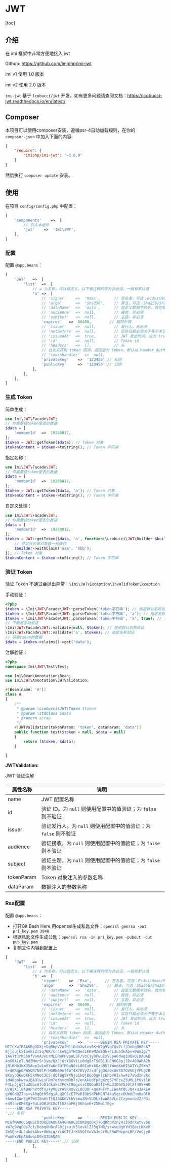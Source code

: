 # JWT

[toc]

## 介绍

在 imi 框架中非常方便地接入 jwt

Github: <https://github.com/imiphp/imi-jwt>

imi v1 使用 1.0 版本

imi v2 使用 2.0 版本

`imi-jwt` 基于 `lcobucci/jwt` 开发，如有更多问题请查阅文档：<https://lcobucci-jwt.readthedocs.io/en/latest/>

## Composer

本项目可以使用composer安装，遵循psr-4自动加载规则，在你的 `composer.json` 中加入下面的内容:

```json
{
    "require": {
        "imiphp/imi-jwt": "~3.0.0"
    }
}
```

然后执行 `composer update` 安装。

## 使用

在项目 `config/config.php` 中配置：

```php
[
    'components'    =>  [
        // 引入本组件
        'jwt'    =>  'Imi\JWT',
    ],
]
```

### 配置

配置 `@app.beans`：

```php
[
    'JWT'   =>  [
        'list'  =>  [
            // a 为名称，可以自定义，以下被注释的项为非必设，一般有默认值
            'a' =>  [
                // 'signer'    =>  'Hmac',      // 签名者，可选：Ecdsa/Hmac/Rsa
                // 'algo'      =>  'Sha256',    // 算法，可选：Sha256/Sha384/Sha512
                // 'dataName'  =>  'data',      // 自定义数据字段名，放你需要往token里丢的数据
                // 'audience'  =>  null,        // 接收，非必须
                // 'subject'   =>  null,        // 主题，非必须
                'expires'   =>  86400,        // 超时秒数
                // 'issuer'    =>  null,        // 发行人，非必须
                // 'notBefore' =>  null,        // 实际日期必须大于等于本值
                // 'issuedAt'  =>  true,        // JWT 发出时间。设为 true 则为当前时间；设为 false 不设置；其它值则直接写入
                // 'id'        =>  null,        // Token id
                // 'headers'   =>  [],          // 头
                // 自定义获取 token 回调，返回值为 Token。默认从 Header Authorization 中获取。
                // 'tokenHandler'  =>  null,
                'privateKey'    =>  '123456',// 私钥
                'publicKey'     =>  '123456',// 公钥
            ],
        ],
    ],
]
```

### 生成 Token

简单生成：

```php
use Imi\JWT\Facade\JWT;
// 你需要往token里丢的数据
$data = [
    'memberId'  =>  19260817,
];
$token = JWT::getToken($data); // Token 对象
$tokenContent = $token->toString(); // Token 字符串
```

指定名称：

```php
use Imi\JWT\Facade\JWT;
// 你需要往token里丢的数据
$data = [
    'memberId'  =>  19260817,
];
$token = JWT::getToken($data, 'a'); // Token 对象
$tokenContent = $token->toString(); // Token 字符串
```

自定义处理：

```php
use Imi\JWT\Facade\JWT;
// 你需要往token里丢的数据
$data = [
    'memberId'  =>  19260817,
];
$token = JWT::getToken($data, 'a', function(\Lcobucci\JWT\Builder $builder){
    // 可以针对该对象做一些操作
    $builder->withClaim('aaa', 'bbb');
}); // Token 对象
$tokenContent = $token->toString(); // Token 字符串
```

### 验证 Token

验证 Token 不通过会抛出异常：`\Imi\JWT\Exception\InvalidTokenException`

手动验证：

```php
<?php
$token = \Imi\JWT\Facade\JWT::parseToken('token字符串'); // 使用默认名称验证
$token = \Imi\JWT\Facade\JWT::parseToken('token字符串', 'a'); // 指定名称验证
$token = \Imi\JWT\Facade\JWT::parseToken('token字符串', 'a', true); // 获取时自带验证
// 下面是手动验证
\Imi\JWT\Facade\JWT::validate(null, $token); // 使用默认名称验证
\Imi\JWT\Facade\JWT::validate('a', $token); // 指定名称验证
// 获取token的数据
$data = $token->claims()->get('data');
```

注解验证：

```php
<?php
namespace Imi\JWT\Test\Test;

use Imi\Bean\Annotation\Bean;
use Imi\JWT\Annotation\JWTValidation;

#[Bean(name: 'A')]
class A
{
    /**
     * @param \Lcobucci\JWT\Token $token
     * @param \stdClass $data
     * @return array
     */
    #[JWTValidation(tokenParam: 'token', dataParam: 'data')]
    public function test($token = null, $data = null)
    {
        return [$token, $data];
    }

}
```

**JWTValidation:**

JWT 验证注解

| 属性名称 | 说明 |
|-|-|
| name | JWT 配置名称 |
| id | 验证 ID。为 `null` 则使用配置中的值验证；为 `false` 则不验证 |
| issuer | 验证发行人。为 `null` 则使用配置中的值验证；为 `false` 则不验证 |
| audience | 验证接收。为 `null` 则使用配置中的值验证；为 `false` 则不验证 |
| subject | 验证主题。为 `null` 则使用配置中的值验证；为 `false` 则不验证 |
| tokenParam | Token 对象注入的参数名称 |
| dataParam | 数据注入的参数名称 |

### Rsa配置

配置 `@app.beans`：

- 打开Git Bash Here 用openssl生成私匙文件：`openssl genrsa -out pri_key.pem 2048`
- 根据私匙文件生成公匙：`openssl rsa -in pri_key.pem -pubout -out pub_key.pem`
- 复制文件内容到配置上

```php
[
    'JWT'   =>  [
        'list'  =>  [
            // a 为名称，可以自定义，以下被注释的项为非必设，一般有默认值
            'b' =>  [
                'signer'    =>  'Rsa',      // 签名者，可选：Ecdsa/Hmac/Rsa
                'algo'      =>  'Sha256',    // 算法，可选：Sha256/Sha384/Sha512
                // 'dataName'  =>  'data',      // 自定义数据字段名，放你需要往token里丢的数据
                // 'audience'  =>  null,        // 接收，非必须
                // 'subject'   =>  null,        // 主题，非必须
                'expires'   =>  86400,        // 超时秒数
                // 'issuer'    =>  null,        // 发行人，非必须
                // 'notBefore' =>  null,        // 实际日期必须大于等于本值
                // 'issuedAt'  =>  true,        // JWT 发出时间。设为 true 则为当前时间；设为 false 不设置；其它值则直接写入
                // 'id'        =>  null,        // Token id
                // 'headers'   =>  [],          // 头
                // 自定义获取 token 回调，返回值为 Token。默认从 Header Authorization 中获取。
                // 'tokenHandler'  =>  null,
                'privateKey'    =>  '-----BEGIN RSA PRIVATE KEY-----
MIICXwIBAAKBgQDXj+GqRbpV2n2H1iOdnXwtvv6K+W7g9VqCQv7cf/DobqOH8cA7
8jjsujk51ovklZl5q7NR/sr4se9ghYH3QecLKKeMZeSQh+4LJubdkAbv+0Wmig/Y
iAGTtJrK55OfVoVAJeCrMLERWPHvpnLBF/VoCjy0PwuExVEpA6dwqiD0xQIDAQAB
AoGBALeTLNdZMmrS+3ym/QXJjGtY8GViLu8dg8rTS0B1JLCNKG8pjlB+48OWhA2h
jNlKHb3kX35AwpIw1m8Yw6nSUfM6uN0rL86IaHx6OzpB5ltWodXmHISATYcZ9Xn7
5+dKRqpGPW5QR7N8lPrHGRN69o74bT4X7DVyZzsdfjgOna0xAkEA7GVmUjVFUg7B
8KsypQKwDXF5kMNoC3CSjdQTBgSYXNjo1kQjBGoDgPlcEhbV0Ishw4z7sGdxnvkc
id4KbnkwrwJBAOlwLsFDn7eXmVcmRb7s2enXkUdfp8gXzg57VFcxZ5UML1P6vilH
F4LpJjqtluZGbvA7oD3dkaks7POkt0mgxssCQQDaB2fI+KL33O6Y530tXf48V+WU
U/W5X1l8ABaPnVtdfx24yV02rASRRuvZL0CDOF+quXRFrhLIWeAtdCJQ4+u3AkEA
gVHGdQZTas+vARqQtM5dgjALqXCScETPwDIObSdPbMCNT4au5gseOUWUChm0aOlH
+AnwIZWnZgMfWXI8n6tTtQJBAKGVtbVsmwZN+5UDLziwWR6VLcZCzymocbJZ/PGi
e49lnvOMZXg+9uLaQBiKCUqftQXaaFKj06hox6+25Rw1T0g=
-----END RSA PRIVATE KEY-----
',// 私钥
                'publicKey'     =>  '-----BEGIN PUBLIC KEY-----
MIGfMA0GCSqGSIb3DQEBAQUAA4GNADCBiQKBgQDXj+GqRbpV2n2H1iOdnXwtvv6K
+W7g9VqCQv7cf/DobqOH8cA78jjsujk51ovklZl5q7NR/sr4se9ghYH3QecLKKeM
ZeSQh+4LJubdkAbv+0Wmig/YiAGTtJrK55OfVoVAJeCrMLERWPHvpnLBF/VoCjy0
PwuExVEpA6dwqiD0xQIDAQAB
-----END PUBLIC KEY-----',// 公钥
            ],
        ],
    ],
]
```
